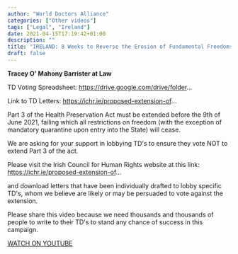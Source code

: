 ```yaml
---
author: "World Doctors Alliance"
categories: ["Other videos"]
tags: ["Legal", "Ireland"]
date: 2021-04-15T17:19:42+01:00
description: ""
title: "IRELAND: 8 Weeks to Reverse the Erosion of Fundamental Freedoms"
draft: false
---
```


**Tracey O' Mahony Barrister at Law**

TD Voting Spreadsheet: https://drive.google.com/drive/folder...

Link to TD Letters: 
https://ichr.ie/proposed-extension-of...

Part 3 of the Health Preservation Act must be extended before the 9th of June 2021, failing which all restrictions on freedom (with the exception of mandatory quarantine upon entry into the State) will cease.

We are asking for your support in lobbying TD's to ensure they vote NOT to extend Part 3 of the act.

Please visit the Irish Council for Human Rights website at this link: https://ichr.ie/proposed-extension-of...

and download letters that have been individually drafted to lobby specific TD's, whom we believe are likely or may be persuaded to vote against the extension.

Please share this video because we need thousands and thousands of people to write to their TD's to stand any chance of success in this campaign.

[WATCH ON YOUTUBE](https://www.youtube.com/watch?v=aOeV6AkJZ2g)

